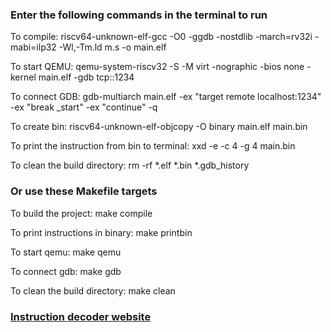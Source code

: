 ### Enter the following commands in the terminal to run

To compile: riscv64-unknown-elf-gcc -O0 -ggdb -nostdlib -march=rv32i -mabi=ilp32 -Wl,-Tm.ld m.s -o main.elf

To start QEMU: qemu-system-riscv32 -S -M virt -nographic -bios none -kernel main.elf -gdb tcp::1234

To connect GDB: gdb-multiarch main.elf -ex "target remote localhost:1234" -ex "break _start" -ex "continue" -q

To create bin: riscv64-unknown-elf-objcopy -O binary main.elf main.bin

To print the instruction from bin to terminal: xxd -e -c 4 -g 4 main.bin

To clean the build directory: rm -rf *.elf *.bin *.gdb_history


### Or use these Makefile targets

To build the project: make compile 

To print instructions in binary: make printbin

To start qemu: make qemu

To connect gdb: make gdb 

To clean the build directory: make clean


### [Instruction decoder website](https://luplab.gitlab.io/rvcodecjs/)